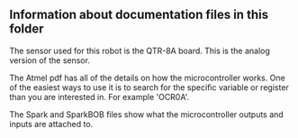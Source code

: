 ## Information about documentation files in this folder
The sensor used for this robot is the QTR-8A board. This is the analog version of the sensor.

The Atmel pdf has all of the details on how the microcontroller works. One of the easiest ways to use it is to search for the specific variable or register than you are interested in. For example 'OCR0A'.

The Spark and SparkBOB files show what the microcontroller outputs and inputs are attached to.
